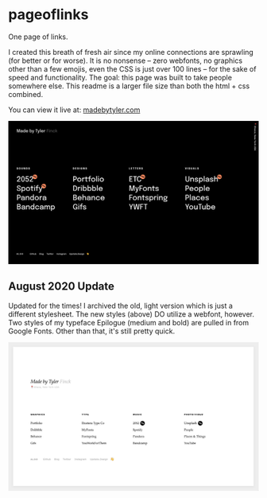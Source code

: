# pageoflinks
 One page of links.

I created this breath of fresh air since my online connections are sprawling (for better or for worse). It is no nonsense – zero webfonts, no graphics other than a few emojis, even the CSS is just over 100 lines – for the sake of speed and functionality. The goal: this page was built to take people somewhere else. This readme is a larger file size than both the html + css combined.

You can view it live at: [madebytyler.com](https://www.madebytyler.com)

![current madebytyler site.](example.png "example")

## August 2020 Update

Updated for the times! I archived the old, light version which is just a different stylesheet. The new styles (above) DO utilize a webfont, however. Two styles of my typeface Epilogue (medium and bold) are pulled in from Google Fonts. Other than that, it's still pretty quick.

![light style.](example-light.png "example")

